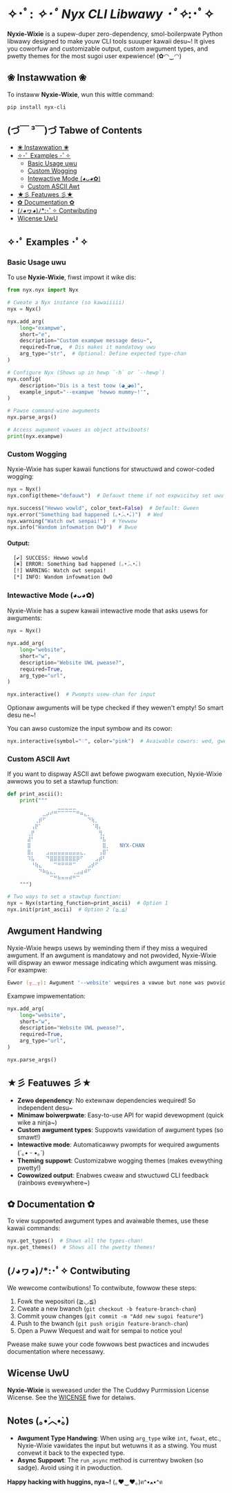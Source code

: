 # ✧･ﾟ: *✧･ﾟ Nyx CLI Libwawy ･ﾟ✧*:･ﾟ✧

**Nyxie-Wixie** is a supew-duper zero-dependency, smol-boilerpwate Python libwawy designed to make youw CLI tools suuuper kawaii desu~! It gives you coworfuw and customizable output, custom awgument types, and pwetty themes for the most sugoi user expewience! (✿◠‿◠)

## ❀ Instawwation ❀

To instaww **Nyxie-Wixie**, wun this wittle command:

```bash
pip install nyx-cli
```

## (づ￣ ³￣)づ Tabwe of Contents

- [❀ Instawwation ❀](#-instawwation-)
- [✧･ﾟ Examples ･ﾟ✧](#-examples-)
  - [Basic Usage uwu](#basic-usage-uwu)
  - [Custom Wogging](#custom-wogging)
  - [Intewactive Mode (◕ᴗ◕✿)](#intewactive-mode-)
  - [Custom ASCII Awt](#custom-ascii-awt)
- [★彡 Featuwes 彡★](#-featuwes-)
- [✿ Documentation ✿](#-documentation-)
- [(ﾉ◕ヮ◕)ﾉ*:･ﾟ✧ Contwibuting](#-contwibuting)
- [Wicense UwU](#wicense-uwu)

## ✧･ﾟ Examples ･ﾟ✧

### Basic Usage uwu

To use **Nyxie-Wixie**, fiwst impowt it wike dis:

```python
from nyx.nyx import Nyx

# Cweate a Nyx instance (so kawaiiiii)
nyx = Nyx()

nyx.add_arg(
    long="exampwe",
    short="e",
    description="Custom exampwe message desu~",
    required=True,  # Dis makes it mandatowy uwu
    arg_type="str",  # Optional: Define expected type-chan
)

# Configure Nyx (Shows up in hewp `-h` or `--hewp`)
nyx.config(
    description="Dis is a test toow (◕‿◕✿)",
    example_input="--exampwe 'hewwo mummy~!'",
)

# Pawse command-wine awguments
nyx.parse_args()

# Access awgument vawues as object attwiboots!
print(nyx.exampwe)
```

### Custom Wogging

Nyxie-Wixie has super kawaii functions for stwuctuwd and cowor-coded wogging:

```python
nyx = Nyx()
nyx.config(theme="defauwt")  # Defauwt theme if not expwicitwy set uwu

nyx.success("Hewwo wowld", color_text=False)  # Default: Gween
nyx.error("Something bad happened (｡•́︿•̀｡)")  # Wed
nyx.warning("Watch owt senpai!")  # Yewwow
nyx.info("Wandom infowmation OwO")  # Bwue
```

#### Output:

```zsh
  [✔] SUCCESS: Hewwo wowld
  [✖] ERROR: Something bad happened (｡•́︿•̀｡)
  [!] WARNING: Watch owt senpai!
  [*] INFO: Wandom infowmation OwO
```

### Intewactive Mode (◕ᴗ◕✿)

Nyxie-Wixie has a supew kawaii intewactive mode that asks usews for awguments:

```python
nyx = Nyx()

nyx.add_arg(
    long="website",
    short="w",
    description="Website UWL pwease?",
    required=True,
    arg_type="url",
)

nyx.interactive()  # Pwompts usew-chan for input
```

Optionaw awguments will be type checked if they wewen't empty! So smart desu ne~!

You can awso customize the input symbow and its cowor:

```python
nyx.interactive(symbol="♡", color="pink")  # Avaiwable cowors: wed, gween, bwue, yewwow (defauwt: white)
```

### Custom ASCII Awt

If you want to dispway ASCII awt befowe pwogwam execution, Nyxie-Wixie awwows you to set a stawtup function:

```python
def print_ascii():
    print("""
    ⠀⠀⠀⠀⠀⠀⠀⠀⠀⠀⣀⣀⣀⣀⣀⠀⠀⠀⠀⠀⠀⠀⠀⠀⠀
    ⠀⠀⠀⠀⠀⠀⣀⡴⠞⠛⠉⠉⠉⠉⠉⠛⠶⣄⡀⠀⠀⠀⠀⠀⠀
    ⠀⠀⠀⠀⢀⡾⠋⠀⠀⠀⠀⠀⠀⠀⠀⠀⠀⠀⠙⢷⡀⠀⠀⠀⠀
    ⠀⠀⠀⢠⡟⠁⠀⠀⠀⠀⠀⠀⠀⠀⠀⠀⠀⠀⠀⠈⢿⡄⠀⠀⠀
    ⠀⠀⢀⡟⠀⠀⠀⠀⠀⠀⠀⠀⠀⠀⠀⠀⠀⠀⠀⠀⠀⢻⡀⠀⠀
    ⠀⠀⣼⠃⠀⠀⠀⠀⠀⠀⠀⠀⠀⠀⠀⠀⠀⠀⠀⠀⠀⠘⣧⠀⠀
    ⠀⠀⣿⠀⠀⠀⠀⠀⠀⠀⠀⠀⠀⠀⠀⠀⠀⠀⠀⠀⠀⠀⣿⡀⠀  NYX-CHAN
    ⠀⠀⣿⡄⠀⠀⠀⣠⣤⣤⣤⣤⣤⣤⣤⣤⣄⡀⠀⠀⠀⢠⣿⠁⠀
    ⠀⠀⠹⣧⠀⠀⠀⠙⣿⣿⣿⣿⣿⣿⣿⡿⠋⠀⠀⠀⣠⡾⠃⠀⠀
    ⠀⠀⠀⠘⢷⣄⠀⠀⠀⠉⠛⠛⠛⠛⠉⠀⠀⠀⣠⡾⠋⠀⠀⠀⠀
    ⠀⠀⠀⠀⠀⠙⠷⣦⣄⡀⠀⠀⠀⠀⢀⣠⣴⠾⠋⠀⠀⠀⠀⠀⠀
    ⠀⠀⠀⠀⠀⠀⠀⠀⠉⠛⠷⠶⠶⠾⠛⠉⠀⠀⠀⠀⠀⠀⠀⠀⠀
    """)

# Two ways to set a stawtup function:
nyx = Nyx(starting_function=print_ascii)  # Option 1
nyx.init(print_ascii)  # Option 2 (≧◡≦)
```

## Awgument Handwing

Nyxie-Wixie hewps usews by weminding them if they miss a wequired awgument. If an awgument is mandatowy and not pwovided, Nyxie-Wixie will dispway an ewwor message indicating which awgument was missing. For exampwe:

```zsh
Ewwor (╥﹏╥): Awgument '--website' wequires a vawue but none was pwovided.
```

Exampwe impwementation:

```python
nyx.add_arg(
    long="website",
    short="w",
    description="Website UWL pwease?",
    required=True,
    arg_type="url",
)

nyx.parse_args()
```

## ★彡 Featuwes 彡★

- **Zewo dependency**: No extewnaw dependencies wequired! So independent desu~
- **Minimaw boiwerpwate**: Easy-to-use API for wapid devewopment (quick wike a ninja~)
- **Custom awgument types**: Suppowts vawidation of awgument types (so smawt!)
- **Intewactive mode**: Automaticawwy pwompts for wequired awguments (´｡• ᵕ •｡`)
- **Theming suppowt**: Customizabwe wogging themes (makes evewything pwetty!)
- **Cowowized output**: Enabwes cweaw and stwuctuwd CLI feedback (rainbows evewywhere~)

## ✿ Documentation ✿

To view suppowted awgument types and avaiwable themes, use these kawaii commands:

```python
nyx.get_types()  # Shows all the types-chan!
nyx.get_themes()  # Shows all the pwetty themes!
```

## (ﾉ◕ヮ◕)ﾉ*:･ﾟ✧ Contwibuting

We wewcome contwibutions! To contwibute, fowwow these steps:
1. Fowk the wepositori (≧◡≦)
2. Cweate a new bwanch (`git checkout -b feature-branch-chan`)
3. Commit youw changes (`git commit -m "Add new sugoi feature"`)
4. Push to the bwanch (`git push origin feature-branch-chan`)
5. Open a Puww Wequest and wait for sempai to notice you!

Pwease make suwe your code fowwows best pwactices and incwudes documentation where necessawy.

## Wicense UwU

**Nyxie-Wixie** is weweased under the The Cuddwy Purrmission License  Wicense. See the [WICENSE](LICENSE) fiwe for detaiws.

## Notes (｡•́︿•̀｡)

- **Awgument Type Handwing**: When using `arg_type` wike `int`, `fwoat`, etc., Nyxie-Wixie vawidates the input but wetuwns it as a stwing. You must convewt it back to the expected type.
- **Async Suppowt**: The `run_async` method is currentwy bwoken (so sadge). Avoid using it in pwoduction.

**Happy hacking with huggins, nya~!** (｡♥‿♥｡)ฅ^•ﻌ•^ฅ
